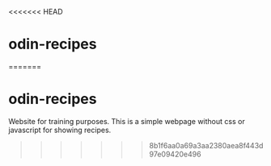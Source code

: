 <<<<<<< HEAD
# odin-recipes
=======
# odin-recipes
Website for training purposes. This is a simple webpage without css or javascript for showing recipes.
>>>>>>> 8b1f6aa0a69a3aa2380aea8f443d97e09420e496
